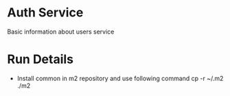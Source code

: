 # Auth Service

Basic information about users service

# Run Details

- Install common in m2 repository and use following command cp -r ~/.m2 ./m2
